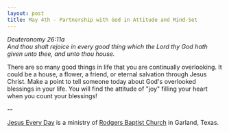 ```yaml
---
layout: post
title: May 4th - Partnership with God in Attitude and Mind-Set
---
```


_Deuteronomy 26:11a  
And thou shalt rejoice in every good thing which the Lord thy God
hath given unto thee, and unto thou house._

There are so many good things in life that you are continually
overlooking. It could be a house, a flower, a friend, or eternal
salvation through Jesus Christ. Make a point to tell someone today
about God's overlooked blessings in your life. You will find the
attitude of "joy" filling your heart when you count your blessings!

 --

<a href=http://jesuseveryday.net>Jesus Every Day</a> is a ministry of <a href=http://rodgersbaptist.net>Rodgers Baptist Church</a> in Garland, Texas.
